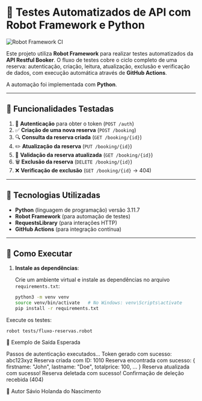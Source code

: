 # 🧪 Testes Automatizados de API com Robot Framework e Python

![Robot Framework CI](https://github.com/SavioHolandaQA/API-Robotframework-Actions/actions/runs/14625247634)

Este projeto utiliza **Robot Framework** para realizar testes automatizados da **API Restful Booker**. O fluxo de testes cobre o ciclo completo de uma reserva: autenticação, criação, leitura, atualização, exclusão e verificação de dados, com execução automática através de **GitHub Actions**.

A automação foi implementada com **Python**.

---

## 🚀 Funcionalidades Testadas

1. 🔐 **Autenticação** para obter o token (`POST /auth`)
2. ✅ **Criação de uma nova reserva** (`POST /booking`)
3. 🔍 **Consulta da reserva criada** (`GET /booking/{id}`)
4. ✏️ **Atualização da reserva** (`PUT /booking/{id}`)
5. 🧾 **Validação da reserva atualizada** (`GET /booking/{id}`)
6. 🗑️ **Exclusão da reserva** (`DELETE /booking/{id}`)
7. ❌ **Verificação de exclusão** (`GET /booking/{id}` → 404)

---

## 🧪 Tecnologias Utilizadas

- **Python** (linguagem de programação) versão 3.11.7 
- **Robot Framework** (para automação de testes)
- **RequestsLibrary** (para interações HTTP)
- **GitHub Actions** (para integração contínua)


---

## 🧬 Como Executar

1. **Instale as dependências**:

   Crie um ambiente virtual e instale as dependências no arquivo `requirements.txt`:

   ```bash
   python3 -m venv venv
   source venv/bin/activate   # No Windows: venv\Scripts\activate
   pip install -r requirements.txt

Execute os testes:

    robot tests/fluxo-reservas.robot

🧪 Exemplo de Saída Esperada

  Passos de autenticação executados...
  Token gerado com sucesso: abc123xyz
  Reserva criada com ID: 1010
  Reserva encontrada com sucesso: { firstname: "John", lastname: "Doe", totalprice: 100, ... }
  Reserva atualizada com sucesso!
  Reserva deletada com sucesso!
  Confirmação de deleção recebida (404)

👤 Autor
Sávio Holanda do Nascimento
